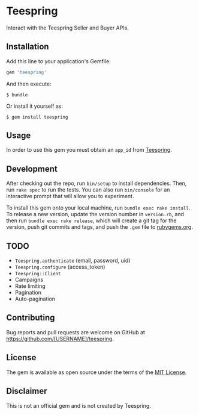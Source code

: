 # Teespring

Interact with the Teespring Seller and Buyer APIs.

## Installation

Add this line to your application's Gemfile:

```ruby
gem 'teespring'
```

And then execute:

    $ bundle

Or install it yourself as:

    $ gem install teespring

## Usage

In order to use this gem you must obtain an `app_id` from [Teespring](https://teespring.com/support). 

## Development

After checking out the repo, run `bin/setup` to install dependencies. Then, run `rake spec` to run the tests. You can also run `bin/console` for an interactive prompt that will allow you to experiment.

To install this gem onto your local machine, run `bundle exec rake install`. To release a new version, update the version number in `version.rb`, and then run `bundle exec rake release`, which will create a git tag for the version, push git commits and tags, and push the `.gem` file to [rubygems.org](https://rubygems.org).

## TODO

* `Teespring.authenticate` (email, password, uid)
* `Teespring.configure` (access_token)
* `Teespring::Client`
* Campaigns
* Rate limiting
* Pagination
* Auto-pagination

## Contributing

Bug reports and pull requests are welcome on GitHub at https://github.com/[USERNAME]/teespring.

## License

The gem is available as open source under the terms of the [MIT License](http://opensource.org/licenses/MIT).

## Disclaimer

This is not an official gem and is not created by Teespring.
